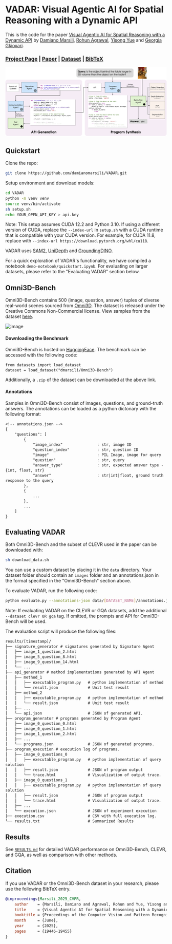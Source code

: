 # VADAR: Visual Agentic AI for Spatial Reasoning with a Dynamic API

This is the code for the paper [Visual Agentic AI for Spatial Reasoning with a Dynamic API](https://glab-caltech.github.io/vadar/) by [Damiano Marsili](https://damianomarsili.github.io/), [Rohun Agrawal](https://rohunagrawal.github.io), [Yisong Yue](http://www.yisongyue.com/) and [Georgia Gkioxari](https://gkioxari.github.io/).

### [Project Page](https://glab-caltech.github.io/vadar/) | [Paper](https://arxiv.org/abs/2502.06787) | [Dataset](https://huggingface.co/datasets/dmarsili/Omni3D-Bench) | [BibTeX](#Citation)

![image](docs/method-figure.png)

## Quickstart
Clone the repo:
```bash
git clone https://github.com/damianomarsili/VADAR.git
```
Setup environment and download models:
```bash
cd VADAR
python -m venv venv
source venv/bin/activate
sh setup.sh
echo YOUR_OPEN_API_KEY > api.key
```

Note: This setup assumes CUDA 12.2 and Python 3.10. If using a different version of CUDA, replace the `--index-url` in `setup.sh` with a CUDA runtime that is compatible with your CUDA version. For example, for CUDA 11.8, replace with `--index-url https://download.pytorch.org/whl/cu118`.

VADAR uses [SAM2](https://github.com/facebookresearch/sam2), [UniDepth](https://github.com/lpiccinelli-eth/UniDepth) and [GroundingDINO](https://github.com/IDEA-Research/GroundingDINO).

For a quick exploration of VADAR's functionality, we have compiled a notebook `demo-notebook/quickstart.ipynb`. For evaluating on larger datasets, please refer to the "Evaluating VADAR" section below.

## Omni3D-Bench
Omni3D-Bench contains 500 (image, question, answer) tuples of diverse real-world scenes sourced from [Omni3D](https://github.com/facebookresearch/omni3d). The dataset is released under the Creative Commons Non-Commercial license. View samples from the dataset [here](https://glab-caltech.github.io/vadar/omni3d-bench.html).

![image](docs/omni3d-bench.png)

#### Downloading the Benchmark
Omni3D-Bench is hosted on [HuggingFace](https://huggingface.co/datasets/dmarsili/Omni3D-Bench). The benchmark can be accessed with the following code:

```
from datasets import load_dataset
dataset = load_dataset("dmarsili/Omni3D-Bench")
```

Additionally, a `.zip` of the dataset can be downloaded at the above link.

#### Annotations
Samples in Omni3D-Bench consist of images, questions, and ground-truth answers. The annotations can be loaded as a python dictonary with the following format:

```
<!-- annotations.json -->
{
    "questions": [
        {
            "image_index"               : str, image ID
            "question_index"            : str, question ID
            "image"                     : PIL Image, image for query
            "question"                  : str, query
            "answer_type"               : str, expected answer type - {int, float, str}
            "answer"                    : str|int|float, ground truth response to the query
        },
        {
            ...
        },
        ...
    ]
}
```

## Evaluating VADAR
Both Omni3D-Bench and the subset of CLEVR used in the paper can be downloaded with:
```bash
sh download_data.sh
```

You can use a custom dataset by placing it in the `data` directory. Your dataset folder should contain an `images` folder and an annotations.json in the format specified in the "Omni3D-Bench" section above.

To evaluate VADAR, run the following code:
```bash
python evaluate.py --annotations-json data/[DATASET_NAME]/annotations.json --image-pth data/[DATASET_NAME]/images/
```
Note: If evaluating VADAR on the CLEVR or GQA datasets, add the additional `--dataset clevr OR gqa` tag. If omitted, the prompts and API for Omni3D-Bench will be used.

The evaluation script will produce the following files:

```
results/[timestamp]/
├── signature_generator # signatures generated by Signature Agent
│   ├── image_1_question_2.html        
│   ├── image_5_question_8.html 
│   ├── image_9_question_14.html 
│   └── ...
├── api_generator # method implementations generated by API Agent
│   ├── method_1
│   │   ├── executable_program.py   # python implementation of method
│   │   └── result.json             # Unit test result
│   ├── method_2
│   │   ├── executable_program.py   # python implementation of method
│   │   └── result.json             # Unit test result
│   ├── ...    
│   └── api.json                    # JSON of generated API.
├── program_generator # programs generated by Program Agent
│   ├── image_0_question_0.html        
│   ├── image_0_question_1.html 
│   ├── image_1_question_2.html 
│   ├── ...
│   └── programs.json               # JSON of generated programs.
├── program_execution # execution log of programs.
│   ├── image_0_questions_0
│   │   ├── executable_program.py   # python implementation of query solution
│   │   ├── result.json             # JSON of program output
│   │   └── trace.html              # Visualization of output trace.
│   ├── image_0_questions_1
│   │   ├── executable_program.py   # python implementation of query solution
│   │   ├── result.json             # JSON of program output
│   │   └── trace.html              # Visualization of output trace.
│   ├── ...    
│   └── execution.json              # JSON of experiment execution
├── execution.csv                   # CSV with full execution log.
└── results.txt                     # Summarized Results
```
## Results
See [`RESULTS.md`](RESULTS.md) for detailed VADAR performance on Omni3D-Bench, CLEVR, and GQA, as well as comparison with other methods.

## Citation
If you use VADAR or the Omni3D-Bench dataset in your research, please use the following BibTeX entry.

```bibtex
@inproceedings{Marsili_2025_CVPR,
    author    = {Marsili, Damiano and Agrawal, Rohun and Yue, Yisong and Gkioxari, Georgia},
    title     = {Visual Agentic AI for Spatial Reasoning with a Dynamic API},
    booktitle = {Proceedings of the Computer Vision and Pattern Recognition Conference (CVPR)},
    month     = {June},
    year      = {2025},
    pages     = {19446-19455}
}
```


